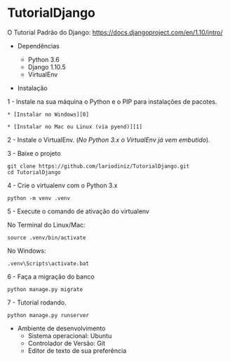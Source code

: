 # TutorialDjango

O Tutorial Padrão do Django:
    https://docs.djangoproject.com/en/1.10/intro/

* Dependências
    * Python 3.6
    * Django 1.10.5
    * VirtualEnv
    
* Instalação
    
1 - Instale na sua máquina o Python e o PIP para instalações de pacotes.

    * [Instalar no Windows][0]

    * [Instalar no Mac ou Linux (via pyend)][1]
    
2 - Instale o VirtualEnv. (*No Python 3.x o VirtualEnv já vem embutido*).
    
3 - Baixe o projeto

```
git clone https://github.com/lariodiniz/TutorialDjango.git
cd TutorialDjango
```

4 - Crie o virtualenv com o Python 3.x

```
python -m venv .venv
```

    
5 - Execute o comando de ativação do virtualenv

No Terminal do Linux/Mac:

```
source .venv/bin/activate
```

No Windows:

```
.venv\Scripts\activate.bat
```

6 - Faça a migração do banco

```
python manage.py migrate
```

7 - Tutorial rodando.

```
python manage.py runserver
```
     
* Ambiente de desenvolvimento
    * Sistema operacional: Ubuntu
    * Controlador de Versão: Git
    * Editor de texto de sua preferência

[0]: https://www.python.org/downloads/
[1]: http://blog.abraseucodigo.com.br/instalando-qualquer-versao-do-python-no-linux-macosx-utilizando-pyenv.html
